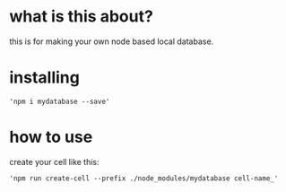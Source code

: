 # what is this about?

this is for making your own node based local database.

# installing

```
'npm i mydatabase --save'
```

# how to use

create your cell like this:
```
'npm run create-cell --prefix ./node_modules/mydatabase cell-name_'
```
